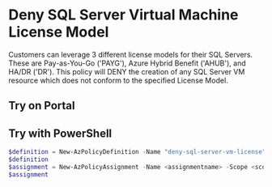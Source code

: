 # Deny SQL Server Virtual Machine License Model

Customers can leverage 3 different license models for their SQL Servers. These are Pay-as-You-Go ('PAYG'), Azure Hybrid Benefit ('AHUB'), and HA/DR ('DR'). This policy will DENY the creation of any SQL Server VM resource which does not conform to the specified License Model.

## Try on Portal

<!-- [![Deploy to Azure](http://azuredeploy.net/deploybutton.png)](https://portal.azure.com/#blade/Microsoft_Azure_Policy/CreatePolicyDefinitionBlade/uri/https%3A%2F%2Fraw.githubusercontent.com%2FAzure%2Fazure-policy%2Fmaster%2Fsamples%2FSQL%2Faudit-sql-server-public-network-access%2Fazurepolicy.json) -->

## Try with PowerShell

````powershell
$definition = New-AzPolicyDefinition -Name "deny-sql-server-vm-license" -DisplayName "Deny SQL Server VM License Model" -description "Denies the deployment and modification of any SQL Server Virtual Machine when attempting to set a license model not in compliance with the policy." -Policy '[To_Be_Filled_In_When_Code_Has_Been_Merged]' -Parameter '[To_Be_Filled_In_When_Code_Has_Been_Merged]' -Mode All
$definition
$assignment = New-AzPolicyAssignment -Name <assignmentname> -Scope <scope> -PolicyDefinition $definition
$assignment
